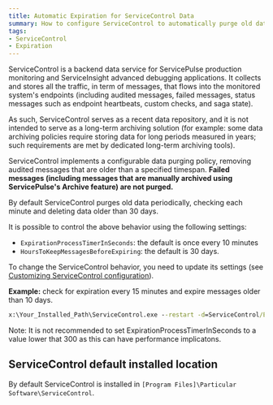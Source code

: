 ```yaml
---
title: Automatic Expiration for ServiceControl Data
summary: How to configure ServiceControl to automatically purge old data after a user-defined expiration period.
tags:
- ServiceControl
- Expiration
---
```


ServiceControl is a backend data service for ServicePulse production monitoring and ServiceInsight advanced debugging applications. It collects and stores all the traffic, in term of messages, that flows into the monitored system's endpoints (including audited messages, failed messages, status messages such as endpoint heartbeats, custom checks, and saga state). 

As such, ServiceControl serves as a recent data repository, and it is not intended to serve as a long-term archiving solution (for example: some data archiving policies require storing data for long periods measured in years; such requirements are met by dedicated long-term archiving tools).

ServiceControl implements a configurable data purging policy, removing audited messages that are older than a specified timespan. **Failed messages (including messages that are manually archived using ServicePulse's Archive feature) are not purged.** 

By default ServiceControl purges old data periodically, checking each minute and deleting data older than 30 days.

It is possible to control the above behavior using the following settings:

* `ExpirationProcessTimerInSeconds`: the default is once every 10 minutes
* `HoursToKeepMessagesBeforeExpiring`: the default is 30 days.

To change the ServiceControl behavior, you need to update its settings (see [Customizing ServiceControl configuration](creating-config-file.md)).

**Example:** check for expiration every 15 minutes and expire messages older than 10 days.

```bat
x:\Your_Installed_Path\ServiceControl.exe --restart -d=ServiceControl/ExpirationProcessTimerInSeconds==900 -d=ServiceControl/HoursToKeepMessagesBeforeExpiring==240
```

Note: It is not recommended to set ExpirationProcessTimerInSeconds to a value lower that 300 as this can have performance implicatons. 

## ServiceControl default installed location

By default ServiceControl is installed in `[Program Files]\Particular Software\ServiceControl`.
